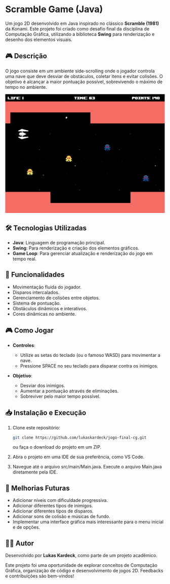 # Scramble Game (Java)

Um jogo 2D desenvolvido em Java inspirado no clássico **Scramble (1981)** da Konami. Este projeto foi criado como desafio final da disciplina de Computação Gráfica, utilizando a biblioteca **Swing** para renderização e desenho dos elementos visuais.

## 🎮 Descrição

O jogo consiste em um ambiente side-scrolling onde o jogador controla uma nave que deve desviar de obstáculos, coletar itens e evitar colisões. O objetivo é alcançar a maior pontuação possível, sobrevivendo o máximo de tempo no ambiente.

![Imagem do Jogo](src/assets/images/imagem-do-jogo.png)

## 🛠️ Tecnologias Utilizadas

- **Java**: Linguagem de programação principal.
- **Swing**: Para renderização e criação dos elementos gráficos.
- **Game Loop**: Para gerenciar atualização e renderização do jogo em tempo real.

## 🚀 Funcionalidades

- Movimentação fluida do jogador.
- Disparos intercalados.
- Gerenciamento de colisões entre objetos.
- Sistema de pontuação.
- Obstáculos dinâmicos e interativos.
- Cores dinâmicas no ambiente.

## 🎮 Como Jogar

- **Controles**:
  - Utilize as setas do teclado (ou o famoso WASD) para movimentar a nave.
  - Pressione SPACE no seu teclado para disparar contra os inimigos.

- **Objetivo**:
  - Desviar dos inimigos.
  - Aumentar a pontuação através de eliminações.
  - Sobreviver pelo maior tempo possível. 

## 📥 Instalação e Execução

1. Clone este repositório:
   ```bash
   git clone https://github.com/lukaskardeck/jogo-final-cg.git
   ```

   ou faça o download do projeto em um ZIP.

2. Abra o projeto em uma IDE de sua preferência, como VS Code.

3. Navegue até o arquivo src/main/Main.java.
Execute o arquivo Main.java diretamente pela IDE.

## 🔮 Melhorias Futuras

- Adicionar níveis com dificuldade progressiva.
- Adicionar diferentes tipos de inimigos.
- Adicionar diferentes tipos de disparos.
- Adicionar sons de colisão e músicas de fundo.
- Implementar uma interface gráfica mais interessante para o menu inicial e de opções.

## 🧑‍💻 Autor

Desenvolvido por **Lukas Kardeck**, como parte de um projeto acadêmico. 

Este projeto foi uma oportunidade de explorar conceitos de Computação Gráfica, organização de código e desenvolvimento de jogos 2D. Feedbacks e contribuições são bem-vindos!